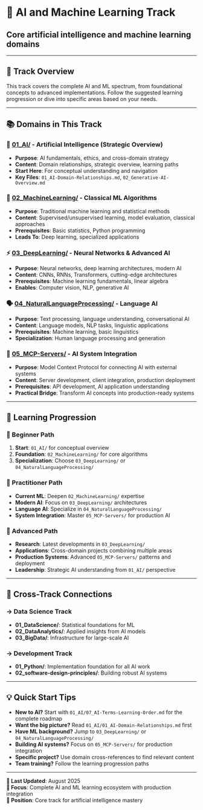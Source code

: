# 🤖 AI and Machine Learning Track

## Core artificial intelligence and machine learning domains

---

## 🎯 Track Overview

This track covers the complete AI and ML spectrum, from foundational concepts to advanced implementations. Follow the suggested learning progression or dive into specific areas based on your needs.

---

## 📚 Domains in This Track

### **🤖 [01_AI/](01_AI/)** - Artificial Intelligence (Strategic Overview)

- **Purpose**: AI fundamentals, ethics, and cross-domain strategy
- **Content**: Domain relationships, strategic overview, learning paths
- **Start Here**: For conceptual understanding and navigation
- **Key Files**: `01_AI-Domain-Relationships.md`, `02_Generative-AI-Overview.md`

### **🧠 [02_MachineLearning/](02_MachineLearning/)** - Classical ML Algorithms

- **Purpose**: Traditional machine learning and statistical methods
- **Content**: Supervised/unsupervised learning, model evaluation, classical approaches
- **Prerequisites**: Basic statistics, Python programming
- **Leads To**: Deep learning, specialized applications

### **⚡ [03_DeepLearning/](03_DeepLearning/)** - Neural Networks & Advanced AI

- **Purpose**: Neural networks, deep learning architectures, modern AI
- **Content**: CNNs, RNNs, Transformers, cutting-edge architectures
- **Prerequisites**: Machine learning fundamentals, linear algebra
- **Enables**: Computer vision, NLP, generative AI

### **🗣️ [04_NaturalLanguageProcessing/](04_NaturalLanguageProcessing/)** - Language AI

- **Purpose**: Text processing, language understanding, conversational AI
- **Content**: Language models, NLP tasks, linguistic applications
- **Prerequisites**: Machine learning, basic linguistics
- **Specialization**: Human language processing and generation

### **🔗 [05_MCP-Servers/](05_MCP-Servers/)** - AI System Integration

- **Purpose**: Model Context Protocol for connecting AI with external systems
- **Content**: Server development, client integration, production deployment
- **Prerequisites**: API development, AI application understanding
- **Practical Bridge**: Transform AI concepts into production-ready systems

---

## 🚀 Learning Progression

### **🔰 Beginner Path**

1. **Start**: `01_AI/` for conceptual overview
2. **Foundation**: `02_MachineLearning/` for core algorithms
3. **Specialization**: Choose `03_DeepLearning/` or `04_NaturalLanguageProcessing/`

### **🎯 Practitioner Path**

- **Current ML**: Deepen `02_MachineLearning/` expertise
- **Modern AI**: Focus on `03_DeepLearning/` architectures
- **Language AI**: Specialize in `04_NaturalLanguageProcessing/`
- **System Integration**: Master `05_MCP-Servers/` for production AI

### **🧠 Advanced Path**

- **Research**: Latest developments in `03_DeepLearning/`
- **Applications**: Cross-domain projects combining multiple areas
- **Production Systems**: Advanced `05_MCP-Servers/` patterns and deployment
- **Leadership**: Strategic AI understanding from `01_AI/` perspective

---

## 🔗 Cross-Track Connections

### **→ Data Science Track**

- **01_DataScience/**: Statistical foundations for ML
- **02_DataAnalytics/**: Applied insights from AI models
- **03_BigData/**: Infrastructure for large-scale AI

### **→ Development Track**

- **01_Python/**: Implementation foundation for all AI work
- **02_software-design-principles/**: Building robust AI systems

---

## 💡 Quick Start Tips

- **New to AI?** Start with `01_AI/07_AI-Terms-Learning-Order.md` for the complete roadmap
- **Want the big picture?** Read `01_AI/01_AI-Domain-Relationships.md` first
- **Have ML background?** Jump to `03_DeepLearning/` or `04_NaturalLanguageProcessing/`
- **Building AI systems?** Focus on `05_MCP-Servers/` for production integration
- **Specific project?** Use domain cross-references to find relevant content
- **Team training?** Follow the learning progression paths

---

**📅 Last Updated**: August 2025  
**🎯 Focus**: Complete AI and ML learning ecosystem with production integration  
**📍 Position**: Core track for artificial intelligence mastery
